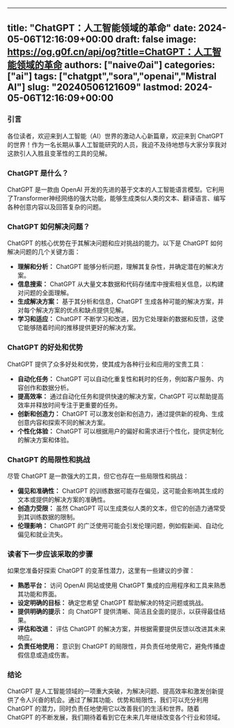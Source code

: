
---
title: "ChatGPT：人工智能领域的革命"
date: 2024-05-06T12:16:09+00:00
draft: false
image: https://og.g0f.cn/api/og?title=ChatGPT：人工智能领域的革命
authors: ["naiveのai"]
categories: ["ai"]
tags: ["chatgpt","sora","openai","Mistral AI"]
slug: "20240506121609"
lastmod: 2024-05-06T12:16:09+00:00
---
### 引言

各位读者，欢迎来到人工智能（AI）世界的激动人心新篇章，欢迎来到 ChatGPT 的世界！作为一名长期从事人工智能研究的人员，我迫不及待地想与大家分享我对这款引人入胜且变革性的工具的见解。

### ChatGPT 是什么？

ChatGPT 是一款由 OpenAI 开发的先进的基于文本的人工智能语言模型。它利用了Transformer神经网络的强大功能，能够生成类似人类的文本、翻译语言、编写各种创意内容以及回答复杂的问题。

### ChatGPT 如何解决问题？

ChatGPT 的核心优势在于其解决问题和应对挑战的能力。以下是 ChatGPT 如何解决问题的几个关键方面：

- **理解和分析：** ChatGPT 能够分析问题，理解其复杂性，并确定潜在的解决方案。
- **信息搜索：** ChatGPT 从大量文本数据和代码存储库中搜索相关信息，以构建对问题的全面理解。
- **生成解决方案：** 基于其分析和信息，ChatGPT 生成各种可能的解决方案，并对每个解决方案的优点和缺点提供见解。
- **学习和适应：** ChatGPT 不断学习和改进，因为它处理新的数据和反馈，这使它能够随着时间的推移提供更好的解决方案。

### ChatGPT 的好处和优势

ChatGPT 提供了众多好处和优势，使其成为各种行业和应用的宝贵工具：

- **自动化任务：** ChatGPT 可以自动化重复性和耗时的任务，例如客户服务、内容创作和数据分析。
- **提高效率：** 通过自动化任务和提供快速的解决方案，ChatGPT 可以帮助提高效率并释放时间专注于更重要的任务。
- **创新和创造力：** ChatGPT 可以激发创新和创造力，通过提供新的视角、生成创意内容和探索不同的解决方案。
- **个性化体验：** ChatGPT 可以根据用户的偏好和需求进行个性化，提供定制化的解决方案和体验。

### ChatGPT 的局限性和挑战

尽管 ChatGPT 是一款强大的工具，但它也存在一些局限性和挑战：

- **偏见和准确性：** ChatGPT 的训练数据可能存在偏见，这可能会影响其生成的文本或提供的解决方案的准确性。
- **创造力受限：** 虽然 ChatGPT 可以生成类似人类的文本，但它的创造力通常受到其训练数据的限制。
- **伦理影响：** ChatGPT 的广泛使用可能会引发伦理问题，例如假新闻、自动化偏见和就业流失。

### 读者下一步应该采取的步骤

如果您准备好探索 ChatGPT 的变革性潜力，这里有一些建议的步骤：

- **熟悉平台：** 访问 OpenAI 网站或使用 ChatGPT 集成的应用程序和工具来熟悉其功能和界面。
- **设定明确的目标：** 确定您希望 ChatGPT 帮助解决的特定问题或挑战。
- **提供明确的提示：** 向 ChatGPT 提供清晰、简洁且全面的提示，以获得最佳结果。
- **评估和改进：** 评估 ChatGPT 的解决方案，并根据需要提供反馈以改进其未来响应。
- **负责任地使用：** 意识到 ChatGPT 的局限性，并负责任地使用它，避免传播虚假信息或造成伤害。

### 结论

ChatGPT 是人工智能领域的一项重大突破，为解决问题、提高效率和激发创新提供了令人兴奋的机会。通过了解其功能、优势和局限性，我们可以充分利用 ChatGPT 的潜力，同时负责任地使用它以改善我们的生活和世界。随着 ChatGPT 的不断发展，我们期待着看到它在未来几年继续改变各个行业和领域。